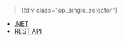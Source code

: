 > [!div class="op_single_selector"]
- [.NET](../articles/media-services/media-services-dotnet-connect-programmatically.md)
- [REST API](../articles/media-services/media-services-rest-connect-programmatically.md)

<!---HONumber=Mooncake_1107_2016-->